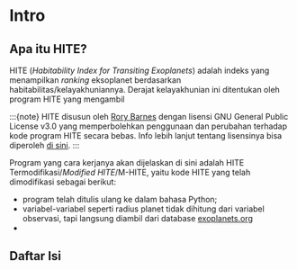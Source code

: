 # Intro
## Apa itu HITE?
HITE (_Habitability Index for Transiting Exoplanets_) adalah indeks yang menampilkan _ranking_ eksoplanet berdasarkan habitabilitas/kelayakhuniannya. Derajat kelayakhunian ini ditentukan oleh program HITE yang mengambil 

:::{note}
HITE disusun oleh [Rory Barnes](https://github.com/RoryBarnes/HITE) dengan lisensi GNU General Public License v3.0 yang memperbolehkan penggunaan dan perubahan terhadap kode program HITE secara bebas. Info lebih lanjut tentang lisensinya bisa diperoleh [di sini](https://github.com/RoryBarnes/HITE/blob/master/LICENSE).
:::

Program yang cara kerjanya akan dijelaskan di sini adalah HITE Termodifikasi/_Modified HITE_/M-HITE, yaitu kode HITE yang telah dimodifikasi sebagai berikut:
- program telah ditulis ulang ke dalam bahasa Python;
- variabel-variabel seperti radius planet tidak dihitung dari variabel observasi, tapi langsung diambil dari database [exoplanets.org](exoplanets.org)
- 

## Daftar Isi
```{tableofcontents}
```
